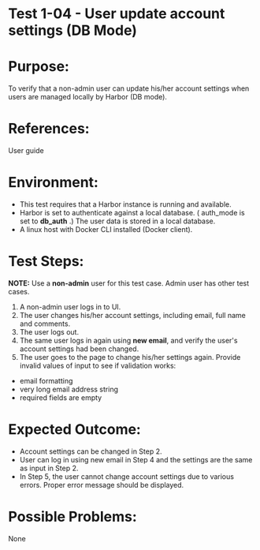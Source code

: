 Test 1-04 - User update account settings (DB Mode)
=======

# Purpose:

To verify that a non-admin user can update his/her account settings when users are managed locally by Harbor (DB mode).

# References:
User guide

# Environment:
* This test requires that a Harbor instance is running and available.
* Harbor is set to authenticate against a local database. ( auth_mode is set to **db_auth** .) The user data is stored in a local database.
* A linux host with Docker CLI installed (Docker client).

# Test Steps:
**NOTE:** Use a **non-admin** user for this test case. Admin user has other test cases.

1. A non-admin user logs in to UI.
2. The user changes his/her account settings, including email, full name and comments.
3. The user logs out.
4. The same user logs in again using **new email**, and verify the user's account settings had been changed.
5. The user goes to the page to change his/her settings again. Provide invalid values of input to see if validation works:  

* email formatting
* very long email address string
* required fields are empty

# Expected Outcome:
* Account settings can be changed in Step 2.
* User can log in using new email in Step 4 and the settings are the same as input in Step 2.
* In Step 5, the user cannot change account settings due to various errors. Proper error message should be displayed.

# Possible Problems:
None